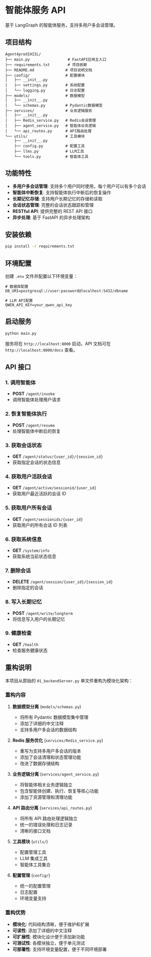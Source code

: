 # 智能体服务 API

基于 LangGraph 的智能体服务，支持多用户多会话管理。

## 项目结构

```
Agent4prod1HIIL/
├── main.py                 # FastAPI应用主入口
├── requirements.txt        # 项目依赖
├── README.md              # 项目说明文档
├── config/                # 配置模块
│   ├── __init__.py
│   ├── settings.py        # 系统配置
│   └── logging.py         # 日志配置
├── models/                # 数据模型
│   ├── __init__.py
│   └── schemas.py         # Pydantic数据模型
├── services/              # 业务逻辑服务
│   ├── __init__.py
│   ├── Redis_service.py   # Redis会话管理
│   ├── agent_service.py   # 智能体业务逻辑
│   └── api_routes.py      # API路由处理
└── utils/                 # 工具模块
    ├── __init__.py
    ├── config.py          # 配置工具
    ├── llms.py            # LLM工具
    └── tools.py           # 智能体工具
```

## 功能特性

- **多用户多会话管理**: 支持多个用户同时使用，每个用户可以有多个会话
- **智能体中断恢复**: 支持智能体执行中断后的恢复操作
- **长期记忆存储**: 支持用户长期记忆的存储和读取
- **会话状态管理**: 完整的会话状态跟踪和管理
- **RESTful API**: 提供完整的 REST API 接口
- **异步处理**: 基于 FastAPI 的异步处理架构

## 安装依赖

```bash
pip install -r requirements.txt
```

## 环境配置

创建 `.env` 文件并配置以下环境变量：

```env
# 数据库配置
DB_URI=postgresql://user:password@localhost:5432/dbname

# LLM API配置
QWEN_API_KEY=your_qwen_api_key
```

## 启动服务

```bash
python main.py
```

服务将在 `http://localhost:8000` 启动，API 文档可在 `http://localhost:8000/docs` 查看。

## API 接口

### 1. 调用智能体

- **POST** `/agent/invoke`
- 调用智能体处理用户请求

### 2. 恢复智能体执行

- **POST** `/agent/resume`
- 处理智能体中断后的恢复

### 3. 获取会话状态

- **GET** `/agent/status/{user_id}/{session_id}`
- 获取指定会话的状态信息

### 4. 获取用户活跃会话

- **GET** `/agent/active/sessionid/{user_id}`
- 获取用户最近活跃的会话 ID

### 5. 获取用户所有会话

- **GET** `/agent/sessionids/{user_id}`
- 获取用户的所有会话 ID 列表

### 6. 获取系统信息

- **GET** `/system/info`
- 获取系统当前状态信息

### 7. 删除会话

- **DELETE** `/agent/session/{user_id}/{session_id}`
- 删除指定的会话

### 8. 写入长期记忆

- **POST** `/agent/write/longterm`
- 将信息写入用户的长期记忆

### 9. 健康检查

- **GET** `/health`
- 检查服务健康状态

## 重构说明

本项目从原始的 `01_backendServer.py` 单文件重构为模块化架构：

### 重构内容

1. **数据模型分离** (`models/schemas.py`)

   - 将所有 Pydantic 数据模型集中管理
   - 添加了详细的中文注释
   - 支持多用户多会话的数据结构

2. **Redis 服务优化** (`services/Redis_service.py`)

   - 重写为支持多用户多会话的版本
   - 添加了会话清理和状态管理功能
   - 改进了数据存储结构

3. **业务逻辑分离** (`services/agent_service.py`)

   - 将智能体相关业务逻辑独立
   - 包含智能体创建、执行、恢复等核心功能
   - 添加了资源管理和清理功能

4. **API 路由分离** (`services/api_routes.py`)

   - 将所有 API 路由处理逻辑独立
   - 统一的错误处理和日志记录
   - 清晰的接口文档

5. **工具模块** (`utils/`)

   - 配置管理工具
   - LLM 集成工具
   - 智能体工具集合

6. **配置管理** (`config/`)
   - 统一的配置管理
   - 日志配置
   - 环境变量支持

### 重构优势

- **模块化**: 代码结构清晰，便于维护和扩展
- **可读性**: 添加了详细的中文注释
- **可扩展性**: 模块化设计便于添加新功能
- **可测试性**: 各模块独立，便于单元测试
- **可部署性**: 支持环境变量配置，便于不同环境部署
